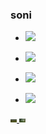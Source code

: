 <h3>soni</h3>


- <a href="https://music.apple.com/kr/album/a-book-of-love/1625847626?i=1625847851&l=en"><img src="https://img.shields.io/badge/-FA243C?style=flat&logo=Apple Music&logoColor=white"/>
- <img src="https://img.shields.io/badge/-8D1F89?style=flat&logo=Adobe XD&logoColor=FFFFFF"/> 
- <a href="https://www.figma.new"><img src="https://img.shields.io/badge/-000000?style=flat&logo=figma&logoColor=FFFFFF"/>

- <a href="https://blog.naver.com/lkosoqpmmmm"><img src="https://img.shields.io/badge/blog-2D8C3C?style=flat&logo=bitdefender&logoColor=white&link=https://blog.naver.com/lkosoqpmmmm"/>

![fav](./p.png) ![fav](./pp.jpg)
